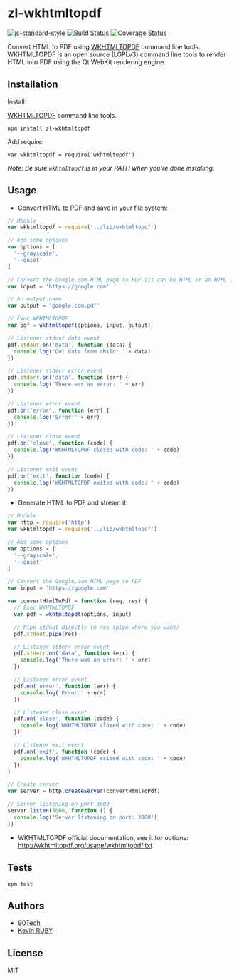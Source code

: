 zl-wkhtmltopdf
=========

[![js-standard-style](https://img.shields.io/badge/code%20style-standard-brightgreen.svg)](http://standardjs.com/) [![Build Status](https://travis-ci.org/90TechSAS/zl-wkhtmltopdf.svg?branch=master)](https://travis-ci.org/90TechSAS/zl-wkhtmltopdf) [![Coverage Status](https://coveralls.io/repos/github/90TechSAS/zl-wkhtmltopdf/badge.svg?branch=master)](https://coveralls.io/github/90TechSAS/zl-wkhtmltopdf?branch=master)

Convert HTML to PDF using [WKHTMLTOPDF](http://wkhtmltopdf.org/) command line tools. WKHTMLTOPDF is an open source (LGPLv3) command line tools to render HTML into PDF using the Qt WebKit rendering engine.

## Installation

Install:

[WKHTMLTOPDF](http://wkhtmltopdf.org/) command line tools.

`npm install zl-wkhtmltopdf`

Add require:

`var wkhtmltopdf = require('wkhtmltopdf')`

_Note: Be sure `wkhtmltopdf` is in your PATH when you're done installing._

## Usage

- Convert HTML to PDF and save in your file system:

```js
// Module
var wkhtmltopdf = require('../lib/wkhtmltopdf')

// Add some options
var options = [
  '--grayscale',
  '--quiet'
]

// Convert the Google.com HTML page to PDF (it can be HTML or an HTML file)
var input = 'https://google.com'

// An output name
var output = 'google.com.pdf'

// Exec WKHTMLTOPDF
var pdf = wkhtmltopdf(options, input, output)

// Listener stdout data event
pdf.stdout.on('data', function (data) {
  console.log('Got data from child: ' + data)
})

// Listener stderr error event
pdf.stderr.on('data', function (err) {
  console.log('There was an error: ' + err)
})

// Listener error event
pdf.on('error', function (err) {
  console.log('Error:' + err)
})

// Listener close event
pdf.on('close', function (code) {
  console.log('WKHTMLTOPDF closed with code: ' + code)
})

// Listener exit event
pdf.on('exit', function (code) {
  console.log('WKHTMLTOPDF exited with code: ' + code)
})

```


- Generate HTML to PDF and stream it:

```js
// Module
var http = require('http')
var wkhtmltopdf = require('../lib/wkhtmltopdf')

// Add some options
var options = [
  '--grayscale',
  '--quiet'
]

// Convert the Google.com HTML page to PDF
var input = 'https://google.com'

var convertHtmlToPdf = function (req, res) {
  // Exec WKHTMLTOPDF
  var pdf = wkhtmltopdf(options, input)

  // Pipe stdout directly to res (pipe where you want)
  pdf.stdout.pipe(res)

  // Listener stderr error event
  pdf.stderr.on('data', function (err) {
    console.log('There was an error: ' + err)
  })

  // Listener error event
  pdf.on('error', function (err) {
    console.log('Error:' + err)
  })

  // Listener close event
  pdf.on('close', function (code) {
    console.log('WKHTMLTOPDF closed with code: ' + code)
  })

  // Listener exit event
  pdf.on('exit', function (code) {
    console.log('WKHTMLTOPDF exited with code: ' + code)
  })
}

// Create server
var server = http.createServer(convertHtmlToPdf)

// Server listening on port 3000
server.listen(3000, function () {
  console.log('Server listening on port: 3000')
})

```

- WKHTMLTOPDF official documentation, see it for options:
http://wkhtmltopdf.org/usage/wkhtmltopdf.txt

## Tests

`npm test`

## Authors

- [90Tech](https://90tech.fr)
- [Kevin RUBY](https://github.com/RK-)

## License

MIT
